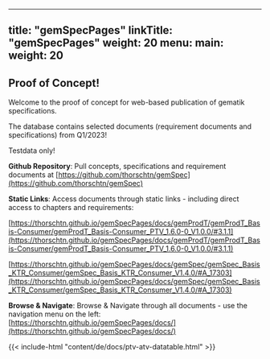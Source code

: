 
---
title: "gemSpecPages"
linkTitle: "gemSpecPages"
weight: 20
menu:
  main:
    weight: 20
---
<h2>Proof of Concept!</h2>

Welcome to the proof of concept for web-based publication of gematik specifications.

The database contains selected documents (requirement documents and specifications) from Q1/2023!

Testdata only!

**Github Repository**: Pull concepts, specifications and requirement documents at [https://github.com/thorschtn/gemSpec](https://github.com/thorschtn/gemSpec)

**Static Links**: Access documents through static links - including direct access to chapters and requirements:

[https://thorschtn.github.io/gemSpecPages/docs/gemProdT/gemProdT_Basis-Consumer/gemProdT_Basis-Consumer_PTV_1.6.0-0_V1.0.0/#3.1.1](https://thorschtn.github.io/gemSpecPages/docs/gemProdT/gemProdT_Basis-Consumer/gemProdT_Basis-Consumer_PTV_1.6.0-0_V1.0.0/#3.1.1)

[https://thorschtn.github.io/gemSpecPages/docs/gemSpec/gemSpec_Basis_KTR_Consumer/gemSpec_Basis_KTR_Consumer_V1.4.0/#A_17303](https://thorschtn.github.io/gemSpecPages/docs/gemSpec/gemSpec_Basis_KTR_Consumer/gemSpec_Basis_KTR_Consumer_V1.4.0/#A_17303)

**Browse & Navigate**: Browse & Navigate through all documents - use the navigation menu on the left: [https://thorschtn.github.io/gemSpecPages/docs/](https://thorschtn.github.io/gemSpecPages/docs/) 

{{< include-html "content/de/docs/ptv-atv-datatable.html" >}}